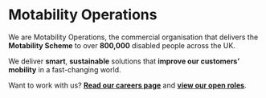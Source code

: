# Motability Operations

We are Motability Operations, the commercial organisation that delivers the
**Motability Scheme** to over **800,000** disabled people across the UK.

We deliver **smart**, **sustainable** solutions that **improve our customers’
mobility** in a fast-changing world.

Want to work with us?
**[Read our careers page](https://www.motabilityoperations.co.uk/careers/)** and
**[view our open roles](https://www.motabilityoperationsrecruitment.co.uk/vacancies/vacancy-search-results.aspx)**.
